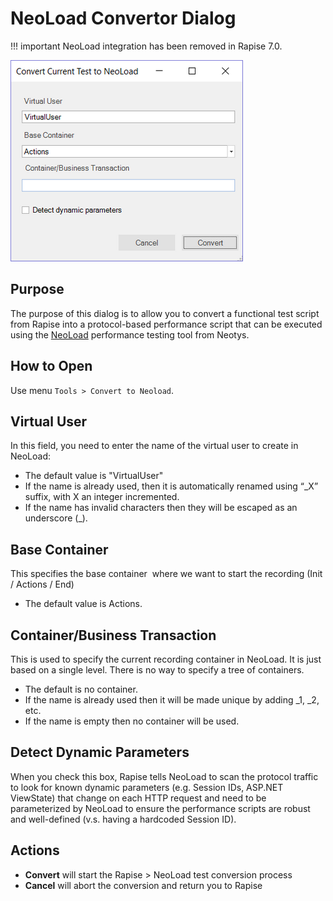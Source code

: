# NeoLoad Convertor Dialog

!!! important
    NeoLoad integration has been removed in Rapise 7.0.

![neoload-conversion-dialog](./img/neoload_convertor_dialog1.png)

## Purpose

The purpose of this dialog is to allow you to convert a functional test script from Rapise into a protocol-based performance script that can be executed using the [NeoLoad](neoload_integration.md) performance testing tool from Neotys.

## How to Open

Use menu `Tools > Convert to Neoload`.

## Virtual User

In this field, you need to enter the name of the virtual user to create in NeoLoad:

- The default value is "VirtualUser"
- If the name is already used, then it is automatically renamed using “_X” suffix, with X an integer incremented.
- If the name has invalid characters then they will be escaped as an underscore (_).

## Base Container

This specifies the base container  where we want to start the recording (Init / Actions / End)

- The default value is Actions.

## Container/Business Transaction

This is used to specify the current recording container in NeoLoad. It is just based on a single level. There is no way to specify a tree of containers.

- The default is no container.
- If the name is already used then it will be made unique by adding \_1, \_2, etc.
- If the name is empty then no container will be used.

## Detect Dynamic Parameters

When you check this box, Rapise tells NeoLoad to scan the protocol traffic to look for known dynamic parameters (e.g. Session IDs, ASP.NET ViewState) that change on each HTTP request and need to be parameterized by NeoLoad to ensure the performance scripts are robust and well-defined (v.s. having a hardcoded Session ID).

## Actions

- **Convert** will start the Rapise &gt; NeoLoad test conversion process
- **Cancel** will abort the conversion and return you to Rapise

